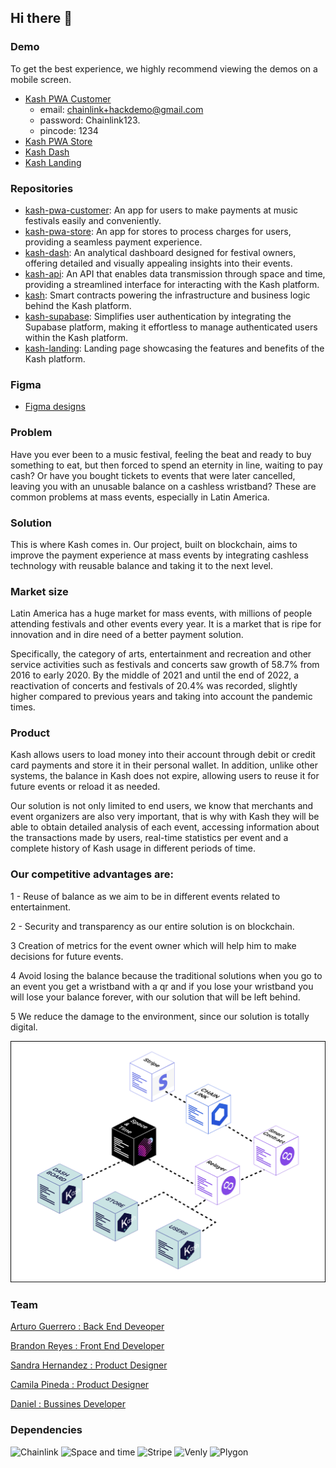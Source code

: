 ## Hi there 👋

### Demo
To get the best experience, we highly recommend viewing the demos on a mobile screen.
- [Kash PWA Customer](https://kash-client.netlify.app/login)
  - email: chainlink+hackdemo@gmail.com
  - password: Chainlink123.
  - pincode: 1234
- [Kash PWA Store](https://kash-store.netlify.app/login)
- [Kash Dash](https://kash-dashboard.netlify.app/login)
- [Kash Landing](https://kash-landing.netlify.app/)

### Repositories

- [kash-pwa-customer](https://github.com/Kash-payments/kash-pwa-customer): An app for users to make payments at music festivals easily and conveniently.
- [kash-pwa-store](https://github.com/Kash-payments/kash-pwa-store): An app for stores to process charges for users, providing a seamless payment experience.
- [kash-dash](https://github.com/Kash-payments/kash-dash): An analytical dashboard designed for festival owners, offering detailed and visually appealing insights into their events.
- [kash-api](https://github.com/Kash-payments/kash-api): An API that enables data transmission through space and time, providing a streamlined interface for interacting with the Kash platform.
- [kash](https://github.com/Kash-payments/kash): Smart contracts powering the infrastructure and business logic behind the Kash platform.
- [kash-supabase](https://github.com/Kash-payments/kash-supabase): Simplifies user authentication by integrating the Supabase platform, making it effortless to manage authenticated users within the Kash platform.
- [kash-landing](https://github.com/Kash-payments/kash-landing): Landing page showcasing the features and benefits of the Kash platform.


### Figma

- [Figma designs](https://www.figma.com/file/jexUBmw8Avf89BxiGLKFeD/Kash?type=design&node-id=0%3A1&t=E9cSJFcDkBYQWECv-1)

### Problem

Have you ever been to a music festival, feeling the beat and ready to buy something to eat, but then forced to spend an eternity in line, waiting to pay cash? Or have you bought tickets to events that were later cancelled, leaving you with an unusable balance on a cashless wristband? These are common problems at mass events, especially in Latin America.

### Solution

This is where Kash comes in. Our project, built on blockchain, aims to improve the payment experience at mass events by integrating cashless technology with reusable balance and taking it to the next level.

### Market size

Latin America has a huge market for mass events, with millions of people attending festivals and other events every year. It is a market that is ripe for innovation and in dire need of a better payment solution.

Specifically, the category of arts, entertainment and recreation and other service activities such as festivals and concerts saw growth of 58.7% from 2016 to early 2020. By the middle of 2021 and until the end of 2022, a reactivation of concerts and festivals of 20.4% was recorded, slightly higher compared to previous years and taking into account the pandemic times.

### Product

Kash allows users to load money into their account through debit or credit card payments and store it in their personal wallet. In addition, unlike other systems, the balance in Kash does not expire, allowing users to reuse it for future events or reload it as needed.

Our solution is not only limited to end users, we know that merchants and event organizers are also very important, that is why with Kash they will be able to obtain detailed analysis of each event, accessing information about the transactions made by users, real-time statistics per event and a complete history of Kash usage in different periods of time.

### **Our competitive advantages are:**

1 - Reuse of balance as we aim to be in different events related to entertainment.

2 - Security and transparency as our entire solution is on blockchain.

3 Creation of metrics for the event owner which will help him to make decisions for future events.

4 Avoid losing the balance because the traditional solutions when you go to an event you get a wristband with a qr and if you lose your wristband you will lose your balance forever, with our solution that will be left behind.

5 We reduce the damage to the environment, since our solution is totally digital.

![diagram](diagram.png "MarineGEO logo")



### Team

[Arturo Guerrero : Back  End Deveoper](https://github.com/arturxdev)

[Brandon Reyes : Front End Developer](https://github.com/brandonitas)

[Sandra Hernandez : Product Designer](https://www.linkedin.com/in/sandrahernandezm/)

[Camila Pineda : Product Designer](https://www.linkedin.com/in/camila-pineda)

[Daniel : Bussines Developer](https://github.com/arturxdev)



### Dependencies

<img src="https://upload.wikimedia.org/wikipedia/commons/thumb/1/15/Chainlink_Logo_Blue.svg/2560px-Chainlink_Logo_Blue.svg.png" alt="Chainlink" width="250"> 
<img src="https://uploads-ssl.webflow.com/642d91209f1e772d3740afa0/6447a85f182d18352df984f3_sxt_tm.svg" alt="Space and time" width="250"> 
<img src="https://upload.wikimedia.org/wikipedia/commons/thumb/b/ba/Stripe_Logo%2C_revised_2016.svg/2560px-Stripe_Logo%2C_revised_2016.svg.png" alt="Stripe" width="250"> 
<img src="https://5844108.fs1.hubspotusercontent-na1.net/hubfs/5844108/Logo%20Gradient-1.svg" alt="Venly" width="250"> <img src="https://upload.wikimedia.org/wikipedia/commons/2/24/Polygon_blockchain_logo.png" alt="Plygon" width="250">

